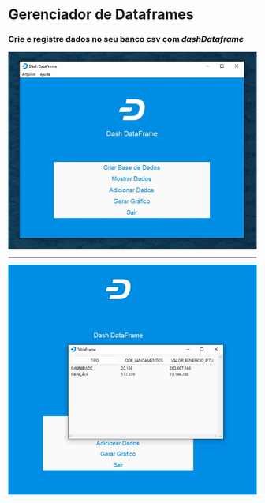 # Gerenciador de Dataframes

### Crie e registre dados no seu banco csv com *dashDataframe*

![screenshot](screenshot.png)

---

![screenshot](screenshot2.png)

